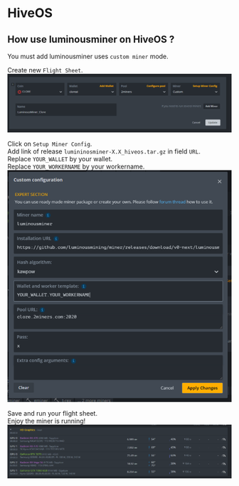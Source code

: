 # HiveOS

## How use luminousminer on HiveOS ?

You must add luminousminer uses `custom miner` mode.  
  
Create new `Flight Sheet`.  
[<img src="setup/install/create_flight_sheet.PNG">]([https://link-to-your-URL/])

Click on `Setup Miner Config`.  
Add link of release `lumininosminer-X.X_hiveos.tar.gz` in field `URL`.  
Replace `YOUR_WALLET` by your wallet.  
Replace `YOUR_WORKERNAME` by your workername.  
[<img src="setup/install/add_custom_miner.PNG">]([https://link-to-your-URL/])
  
Save and run your flight sheet.  
Enjoy the miner is running!  
[<img src="setup/install/miner_running.PNG">]([https://link-to-your-URL/])
  
